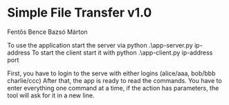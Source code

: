 # Simple File Transfer v1.0

Fentős Bence
Bazsó Márton

To use the application start the server via python .\app-server.py ip-address
To start the client start it with python .\app-client.py ip-address port

First, you have to login to the serve with either logins (alice/aaa, bob/bbb charlie/ccc)
After that, the app is ready to read the commands.
You have to enter everything one command at a time, if the action has parameters, the tool will ask for it in a new line.
